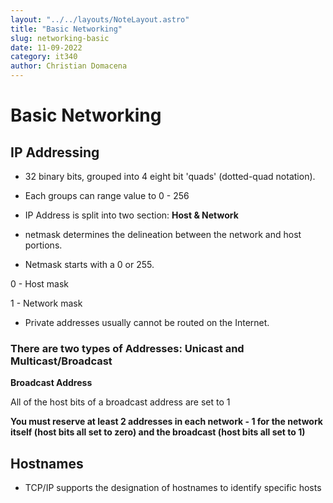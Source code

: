 ```yaml
---
layout: "../../layouts/NoteLayout.astro"
title: "Basic Networking"
slug: networking-basic
date: 11-09-2022
category: it340
author: Christian Domacena
---
```


# Basic Networking


## IP Addressing

- 32 binary bits, grouped into 4 eight bit 'quads' (dotted-quad notation).

- Each groups can range value to 0 - 256

- IP Address is split into two section: **Host & Network**

- netmask determines the delineation between the network and host portions. 

- Netmask starts with a 0 or 255. 

0 - Host mask

1 - Network mask

- Private addresses usually cannot be routed on the Internet.


### There are two types of Addresses: Unicast and Multicast/Broadcast

**Broadcast Address**

All of the host bits of a broadcast address are set to 1

**You must reserve at least 2 addresses in each network - 1 for the network itself (host bits all set to zero) and the broadcast (host bits all set to 1)**

## Hostnames

- TCP/IP supports the designation of hostnames to identify specific hosts






